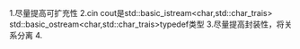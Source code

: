 1.尽量提高可扩充性
2.cin cout是std::basic_istream<char,std::char_trais<char>>
std::basic_ostream<char,std::char_trais<char>>typedef类型
3.尽量提高封装性，将关系分离
4.
